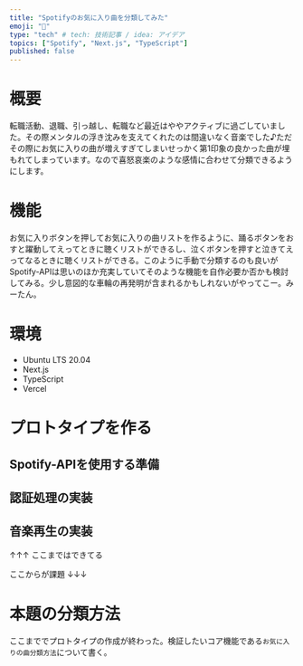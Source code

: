 ```yaml
---
title: "Spotifyのお気に入り曲を分類してみた"
emoji: "💛"
type: "tech" # tech: 技術記事 / idea: アイデア
topics: ["Spotify", "Next.js", "TypeScript"]
published: false
---
```


# 概要
転職活動、退職、引っ越し、転職など最近はややアクティブに過ごしていました。その際メンタルの浮き沈みを支えてくれたのは間違いなく音楽でした♪ただその際にお気に入りの曲が増えすぎてしまいせっかく第1印象の良かった曲が埋もれてしまっています。なので喜怒哀楽のような感情に合わせて分類できるようにします。

# 機能
お気に入りボタンを押してお気に入りの曲リストを作るように、踊るボタンをおすと躍動してえってときに聴くリストができるし、泣くボタンを押すと泣きてえってなるときに聴くリストができる。このように手動で分類するのも良いがSpotify-APIは思いのほか充実していてそのような機能を自作必要か否かも検討してみる。少し意図的な車輪の再発明が含まれるかもしれないがやってこー。みーたん。

# 環境
- Ubuntu LTS 20.04
- Next.js
- TypeScript
- Vercel

# プロトタイプを作る
## Spotify-APIを使用する準備


## 認証処理の実装


## 音楽再生の実装

↑↑↑
ここまではできてる

ここからが課題
↓↓↓

# 本題の分類方法
ここまででプロトタイプの作成が終わった。検証したいコア機能である`お気に入りの曲分類方法`について書く。